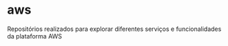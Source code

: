 # aws
Repositórios realizados para explorar diferentes serviços e funcionalidades da plataforma AWS
